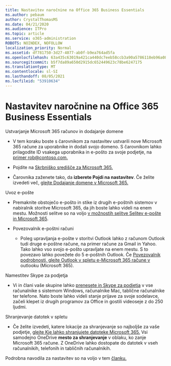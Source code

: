 ```yaml
---
title: Nastavitev naročnine na Office 365 Business Essentials
ms.author: pebaum
author: CrystalThomasMS
ms.date: 04/21/2020
ms.audience: ITPro
ms.topic: article
ms.service: o365-administration
ROBOTS: NOINDEX, NOFOLLOW
localization_priority: Normal
ms.assetid: df781750-3d27-4077-ab0f-b9ea764ad5fa
ms.openlocfilehash: 63a435c63019a421ca440dc7eeb58ccb3a90a5786118eb96a081f60a10e7d0b8
ms.sourcegitcommit: b5f7da89a650d2915dc652449623c78be6247175
ms.translationtype: MT
ms.contentlocale: sl-SI
ms.lasthandoff: 08/05/2021
ms.locfileid: "53910634"
---
```

# <a name="setting-up-your-o365-business-essentials-subscription"></a>Nastavitev naročnine na Office 365 Business Essentials

Ustvarjanje Microsoft 365 računov in dodajanje domene
  
- V tem koraku boste s čarovnikom za nastavitev ustvarili nove Microsoft 365 račune za uporabnike in dodali svojo domeno. S čarovnikom lahko prilagodite ID vsakega uporabnika in e-pošto za svoje podjetje, na [primer rob@contoso.com.](mailto:rob@contoso.com)
    
- Pojdite na [Skrbniško središče za Microsoft 365.](https://login.partner.microsoftonline.cn/)
    
- Čarovnika zaženete tako, da **izberete Pojdi na nastavitev**. Če želite izvedeti več, [glejte Dodajanje domene v Microsoft 365.](https://docs.microsoft.com/microsoft-365/admin/setup/add-domain)
    
Uvoz e-pošte
  
- Premaknite obstoječo e-pošto in stike iz drugih e-poštnih sistemov v nabiralnik storitve Microsoft 365, da jih boste lahko videli na enem mestu. Možnosti selitve so na voljo [v možnostih selitve Selitev e-pošte in Microsoft 365](https://docs.microsoft.com/microsoft-365/admin/setup/migrate-email-and-contacts-admin).
    
- Povezovalnik e-poštni računi
    
  - Poleg upravljanja e-pošte v storitvi Outlook lahko z računom Outlook tudi druge e-poštne račune, na primer račune za Gmail in Yahoo. Tako lahko vso svojo e-pošto upravljate na enem mestu. S to povezavo lahko povežete do 5 e-poštnih Outlook. Če [Povezovalnik podrobnosti, glejte Outlook v spletu e-Microsoft 365 račune v](https://support.office.com/Article/Connect-email-accounts-in-Outlook-on-the-web-Office-365-d7012ff0-924f-4f78-8aca-c3912d886c4d) outlooku (Microsoft 365). 
    
Namestitev Skype za podjetja
  
- Vi in člani vaše skupine lahko [prenesete in Skype za podjetja](https://support.office.com/Article/download-and-install-Skype-for-Business-8a0d4da8-9d58-44f9-9759-5c8f340cb3fb) v vse računalnike s sistemom Windows, računalnike Mac, tablične računalnike ter telefone. Nato boste lahko videli stanje prijave za svoje sodelavce, začeli klepet iz drugih programov za Office in gostili videoseje z do 250 ljudmi. 
    
Shranjevanje datotek v spletu
  
- Če želite izvedeti, katere lokacije za shranjevanje so najboljše za vaše podjetje, [glejte Kje lahko shranjujete datoteke Microsoft 365.](https://support.office.com/article/c7c20284-bc94-47f4-9728-d28e9daf0790.aspx) Vsi samodejno OneDrive **mesto za shranjevanje** v oblaku, ko zanje Microsoft 365 račune. Z OneDrive lahko dostopate do datotek v vseh računalnikih, telefonih in tabličnih računalnikih. 
    
Podrobna navodila za nastavitev so na voljo v tem [članku.](https://docs.microsoft.com/microsoft-365/admin/setup/setup)
  

